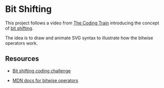 # Bit Shifting

This project follows a video from [The Coding Train](https://thecodingtrain.com/) introducing the concept of [bit shifting](https://thecodingtrain.com/CodingChallenges/120-bit-shifting.html).

The idea is to draw and animate SVG syntax to illustrate how the bitwise operators work.

## Resources

- [Bit shifting coding challenge](https://thecodingtrain.com/CodingChallenges/120-bit-shifting.html)

- [MDN docs for bitwise operators](https://developer.cdn.mozilla.net/en-US/docs/Web/JavaScript/Guide/Expressions_and_Operators#Bitwise)

